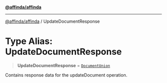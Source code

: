 [**@affinda/affinda**](../README.md)

***

[@affinda/affinda](../globals.md) / UpdateDocumentResponse

# Type Alias: UpdateDocumentResponse

> **UpdateDocumentResponse** = [`DocumentUnion`](DocumentUnion.md)

Contains response data for the updateDocument operation.
